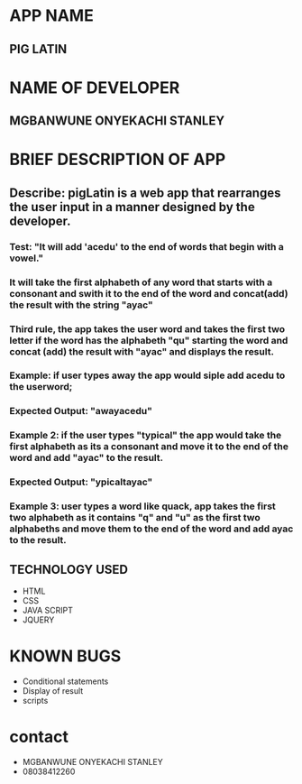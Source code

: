# APP NAME #
## PIG LATIN ##

# NAME OF DEVELOPER #
## MGBANWUNE ONYEKACHI STANLEY  ##

# BRIEF DESCRIPTION OF APP #
## Describe: pigLatin is a web app that rearranges the user input in a manner designed by the developer. 
### Test: "It will add 'acedu' to the end of words that begin with a vowel."
### It will take the first alphabeth of any word that starts with a consonant and swith it to the end of the word and concat(add) the result with the string "ayac"
### Third rule, the app takes the user word and takes the first two letter if the word has the alphabeth "qu" starting the word and concat (add) the result with "ayac" and displays the result.

### Example: if user types away the app would siple add acedu to the userword;
### Expected Output: "awayacedu"

### Example 2: if the user types "typical" the app would take the first alphabeth as its a consonant and move it to the end of the word and add "ayac" to the result.
### Expected Output: "ypicaltayac"

### Example 3: user types a word like quack, app takes the first two alphabeth as it contains "q" and "u" as the first two alphabeths and move them to the end of the word and add ayac to the result.

## TECHNOLOGY USED 
* HTML
* CSS
* JAVA SCRIPT
* JQUERY


# KNOWN BUGS
* Conditional statements
* Display of result
* scripts
# contact #
* MGBANWUNE ONYEKACHI STANLEY
* 08038412260


